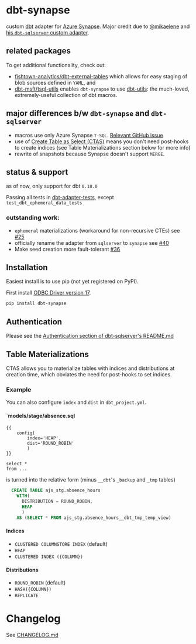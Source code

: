 # dbt-synapse

custom [dbt](https://www.getdbt.com) adapter for [Azure Synapse](https://azure.microsoft.com/en-us/services/synapse-analytics/). Major credit due to [@mikaelene](https://github.com/mikaelene) and [his `dbt-sqlserver` custom adapter](https://github.com/mikaelene/dbt-sqlserver).

## related packages
To get additional functionality, check out:
- [fishtown-analytics/dbt-external-tables](https://github.com/fishtown-analytics/dbt-external-tables) which allows for easy staging of blob sources defined in `YAML`, and
- [dbt-msft/tsql-utils](https://github.com/dbt-msft/tsql-utils) enables `dbt-synapse` to use [dbt-utils](https://github.com/fishtown-analytics/dbt-utils): the much-loved, extremely-useful collection of dbt macros.

## major differences b/w `dbt-synapse` and `dbt-sqlserver`
- macros use only Azure Synapse `T-SQL`. [Relevant GitHub issue](https://github.com/MicrosoftDocs/azure-docs/issues/55713)
- use of [Create Table as Select (CTAS)](https://docs.microsoft.com/en-us/sql/t-sql/statements/create-table-as-select-azure-sql-data-warehouse?view=aps-pdw-2016-au7) means you don't need post-hooks to create indices (see Table Materializations section below for more info)
- rewrite of snapshots because Synapse doesn't support `MERGE`.

## status & support
as of now, only support for dbt `0.18.0`

Passing all tests in [dbt-adapter-tests](https://github.com/fishtown-analytics/dbt-adapter-tests), except `test_dbt_ephemeral_data_tests`

### outstanding work:
-  `ephemeral` materializations (workaround for non-recursive CTEs) see [#25](https://github.com/dbt-msft/dbt-synapse/issues/25)
- officially rename the adapter from `sqlserver` to `synapse` see [#40](https://github.com/swanderz/dbt-synapse/pull/6)
- Make seed creation more fault-tolerant [#36](https://github.com/dbt-msft/dbt-synapse/issues/36)

## Installation
Easiest install is to use pip (not yet registered on PyPI).

First install [ODBC Driver version 17](https://www.microsoft.com/en-us/download/details.aspx?id=56567).

```bash
pip install dbt-synapse
```

## Authentication

Please see the [Authentication section of dbt-sqlserver's README.md](https://github.com/dbt-msft/dbt-sqlserver#authentication)

## Table Materializations
CTAS allows you to materialize tables with indices and distributions at creation time, which obviates the need for post-hooks to set indices.

### Example
You can also configure `index` and `dist` in `dbt_project.yml`.
#### `models/stage/absence.sql
```
{{
    config(
        index='HEAP',
        dist='ROUND_ROBIN'
        )
}}

select *
from ...
```

is turned into the relative form (minus `__dbt`'s `_backup` and `_tmp` tables)

```SQL
  CREATE TABLE ajs_stg.absence_hours
    WITH(
      DISTRIBUTION = ROUND_ROBIN,
      HEAP
      )
    AS (SELECT * FROM ajs_stg.absence_hours__dbt_tmp_temp_view)
```
#### Indices
- `CLUSTERED COLUMNSTORE INDEX` (default)
- `HEAP`
- `CLUSTERED INDEX ({COLUMN})`
  
#### Distributions
- `ROUND_ROBIN` (default)
- `HASH({COLUMN})`
- `REPLICATE`

# Changelog

See [CHANGELOG.md](CHANGELOG.md)